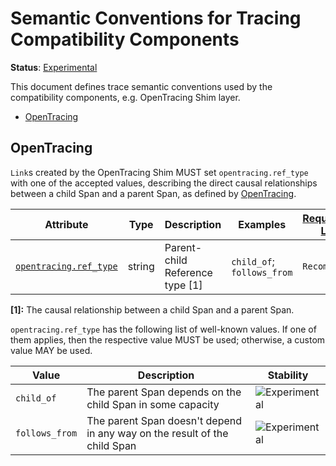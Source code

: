 <!--- Hugo front matter used to generate the website version of this page:
linkTitle: Tracing Compatibility
--->

# Semantic Conventions for Tracing Compatibility Components

**Status**: [Experimental][DocumentStatus]

This document defines trace semantic conventions used by the
compatibility components, e.g. OpenTracing Shim layer.

<!-- Re-generate TOC with `markdown-toc --no-first-h1 -i` -->

<!-- toc -->

- [OpenTracing](#opentracing)

<!-- tocstop -->

## OpenTracing

`Link`s created by the OpenTracing Shim MUST set `opentracing.ref_type`
with one of the accepted values, describing the direct causal relationships
between a child Span and a parent Span, as defined by
[OpenTracing](https://github.com/opentracing/specification/blob/master/specification.md).

<!-- semconv opentracing(full) -->
<!-- NOTE: THIS TEXT IS AUTOGENERATED. DO NOT EDIT BY HAND. -->
<!-- see templates/registry/markdown/snippet.md.j2 -->
<!-- prettier-ignore-start -->

| Attribute  | Type | Description  | Examples  | [Requirement Level](https://opentelemetry.io/docs/specs/semconv/general/attribute-requirement-level/) | Stability |
|---|---|---|---|---|---|
| [`opentracing.ref_type`](/docs/attributes-registry/opentracing.md) | string | Parent-child Reference type [1] | `child_of`; `follows_from` | `Recommended` | ![Experimental](https://img.shields.io/badge/-experimental-blue) |

**[1]:** The causal relationship between a child Span and a parent Span.



`opentracing.ref_type` has the following list of well-known values. If one of them applies, then the respective value MUST be used; otherwise, a custom value MAY be used.

| Value  | Description | Stability |
|---|---|---|
| `child_of` | The parent Span depends on the child Span in some capacity | ![Experimental](https://img.shields.io/badge/-experimental-blue) |
| `follows_from` | The parent Span doesn't depend in any way on the result of the child Span | ![Experimental](https://img.shields.io/badge/-experimental-blue) |

<!-- prettier-ignore-end -->
<!-- END AUTOGENERATED TEXT -->
<!-- endsemconv -->

[DocumentStatus]: https://github.com/open-telemetry/opentelemetry-specification/tree/v1.31.0/specification/document-status.md
